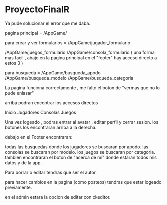 # ProyectoFinalR

Ya pude solucionar el error que me daba.

pagina principal = /AppGame/

para crear y ver formularios = /AppGame/jugador_formulario

/AppGame/juegos_formulario
/AppGame/consola_formulario ( una forma mas facil , abajo en la pagina principal en el "footer" hay acceso directo a estos 3 )




para busqueda = /AppGame/busqueda_apodo 
                /AppGame/busqueda_modelo
                /AppGame/busqueda_categoria

La pagina funciona correctamente , me falto el boton de "vermas que no lo pude enlasar"

arriba podran encontrar los accesos directos

Inicio
Jugadores
Consolas
Juegos

Una vez logeado , podras entrar al avatar , editar perfil y cerrar sesion.
los botones los encontraran arriba a la derecha.

debajo en el Footer encontraran:

todas las busquedas donde los jugadores se buscaran por apodo.
las consolas se buscaran por modelo.
los juegos se buscaran por categoria.
tambien encontraran el boton de "acerca de mi" donde estaran todos mis datos 
y de la app.

Para borrar o editar tendras que ser el autor.

para hacer cambios en la pagina (como posteos) tendras que estar logeado previamente.


en el admin estara la opcion de editar con ckeditor.